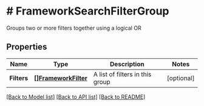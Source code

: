# # FrameworkSearchFilterGroup
Groups two or more filters together using a logical OR

## Properties 


Name | Type | Description | Notes
------------ | ------------- | ------------- | -------------
**Filters**| [**[]FrameworkFilter**](FrameworkFilter.md) | A list of filters in this group  | [optional]


[[Back to Model list]](../../README.md#models) [[Back to API list]](../../README.md#endpoints) [[Back to README]](../../README.md)

